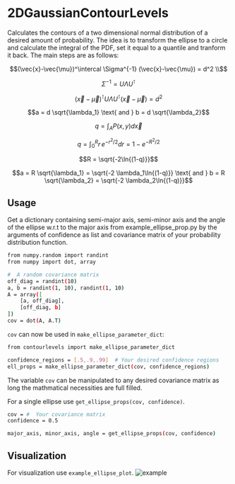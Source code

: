 # 2DGaussianContourLevels
Calculates the contours of a two dimensional normal distribution of a desired amount of probability. The idea is to transform the ellipse to a circle and calculate the integral of the PDF, set it equal to a quantile and tranform it back. The main steps are as follows:
```math
(\vec{x}-\vec{\mu})^\intercal \Sigma^{-1} (\vec{x}-\vec{\mu}) = d^2 \\
```
```math
\Sigma^{-1} = U \Lambda U^{\intercal}
```
```math

(\vec{x}-\vec{\mu})^\intercal U \Lambda U^{\intercal} (\vec{x}-\vec{\mu}) = d^2
```
```math
a = d \sqrt{\lambda_1} \text{ and } b = d \sqrt{\lambda_2}
```
```math
q = \int_A P(x,y) d\vec{x}
```
```math
q = \int_0^{R} r\,e^{-r^2/2} dr = 1-e^{-R^2/2}
```
```math
R = \sqrt{-2\ln{(1-q)}}
```
```math
a = R \sqrt{\lambda_1} = \sqrt{-2 \lambda_1\ln{(1-q)}}  \text{ and }  b = R \sqrt{\lambda_2} = \sqrt{-2 \lambda_2\ln{(1-q)}}
```
## Usage
Get a dictionary containing semi-major axis, semi-minor axis and the angle of the ellipse w.r.t to the major axis from example_ellipse_prop.py by the arguments of confidence as list and covariance matrix of your probability distribution function.

```bash
from numpy.random import randint
from numpy import dot, array

#  A random covariance matrix
off_diag = randint(10)
a, b = randint(1, 10), randint(1, 10)
A = array([
    [a, off_diag],
    [off_diag, b]
])
cov = dot(A, A.T)
```
`cov` can now be used in `make_ellipse_parameter_dict`:
```bash
from contourlevels import make_ellipse_parameter_dict

confidence_regions = [.5,.9,.99]  # Your desired confidence regions
ell_props = make_ellipse_parameter_dict(cov, confidence_regions)
```

The variable `cov` can be manipulated to any desired covariance matrix as long the mathmatical necessities are full filled.


For a single ellipse use `get_ellipse_props(cov, confidence)`.
```bash
cov = #  Your covariance matrix
confidence = 0.5

major_axis, minor_axis, angle = get_ellipse_props(cov, confidence)
```
## Visualization
For visualization use `example_ellipse_plot`.
![example](https://user-images.githubusercontent.com/102586476/213469564-109c0caa-fbe0-4c7c-af6c-0e798cc6528d.png)
